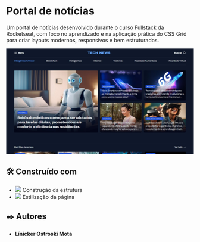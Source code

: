 # Portal de notícias

Um portal de notícias desenvolvido durante o curso Fullstack da Rocketseat, com foco no aprendizado e na aplicação prática do CSS Grid para criar layouts modernos, responsivos e bem estruturados.

<img src="./gitimg.jpg">

## 🛠️ Construído com

* <img src="https://img.shields.io/badge/HTML5-E34F26?style=for-the-badge&logo=html5&logoColor=white"> Construção da estrutura
* <img src="https://img.shields.io/badge/CSS3-1572B6?style=for-the-badge&logo=css3&logoColor=white"> Estilização da página

## ✒️ Autores

* **Línicker Ostroski Mota** 
